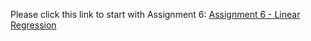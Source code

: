 Please click this link to start with Assignment 6: [Assignment 6 - Linear Regression](https://github.com/iamcalledayush/Assignment-6-Linear-Regression-)